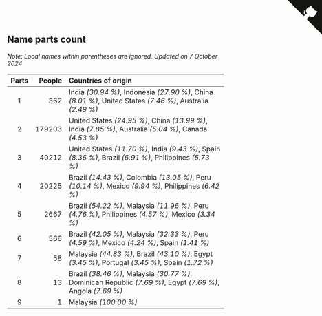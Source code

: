 ## Name parts count

*Note: Local names within parentheses are ignored.*
*Updated on  7 October 2024*

| Parts | People | Countries of origin |
| :--: | ---: | :--- |
| 1 | 362 | India *(30.94 %)*, Indonesia *(27.90 %)*, China *(8.01 %)*, United States *(7.46 %)*, Australia *(2.49 %)* |
| 2 | 179203 | United States *(24.95 %)*, China *(13.99 %)*, India *(7.85 %)*, Australia *(5.04 %)*, Canada *(4.53 %)* |
| 3 | 40212 | United States *(11.70 %)*, India *(9.43 %)*, Spain *(8.36 %)*, Brazil *(6.91 %)*, Philippines *(5.73 %)* |
| 4 | 20225 | Brazil *(14.43 %)*, Colombia *(13.05 %)*, Peru *(10.14 %)*, Mexico *(9.94 %)*, Philippines *(6.42 %)* |
| 5 | 2667 | Brazil *(54.22 %)*, Malaysia *(11.96 %)*, Peru *(4.76 %)*, Philippines *(4.57 %)*, Mexico *(3.34 %)* |
| 6 | 566 | Brazil *(42.05 %)*, Malaysia *(32.33 %)*, Peru *(4.59 %)*, Mexico *(4.24 %)*, Spain *(1.41 %)* |
| 7 | 58 | Malaysia *(44.83 %)*, Brazil *(43.10 %)*, Egypt *(3.45 %)*, Portugal *(3.45 %)*, Spain *(1.72 %)* |
| 8 | 13 | Brazil *(38.46 %)*, Malaysia *(30.77 %)*, Dominican Republic *(7.69 %)*, Egypt *(7.69 %)*, Angola *(7.69 %)* |
| 9 | 1 | Malaysia *(100.00 %)* |


<a href="https://github.com/JustinTimeCuber/wca_statistics" class="github-corner" aria-label="View source on Github"><svg width="80" height="80" viewBox="0 0 250 250" style="fill:#151513; color:#fff; position: absolute; top: 0; border: 0; right: 0;" aria-hidden="true"><path d="M0,0 L115,115 L130,115 L142,142 L250,250 L250,0 Z"></path><path d="M128.3,109.0 C113.8,99.7 119.0,89.6 119.0,89.6 C122.0,82.7 120.5,78.6 120.5,78.6 C119.2,72.0 123.4,76.3 123.4,76.3 C127.3,80.9 125.5,87.3 125.5,87.3 C122.9,97.6 130.6,101.9 134.4,103.2" fill="currentColor" style="transform-origin: 130px 106px;" class="octo-arm"></path><path d="M115.0,115.0 C114.9,115.1 118.7,116.5 119.8,115.4 L133.7,101.6 C136.9,99.2 139.9,98.4 142.2,98.6 C133.8,88.0 127.5,74.4 143.8,58.0 C148.5,53.4 154.0,51.2 159.7,51.0 C160.3,49.4 163.2,43.6 171.4,40.1 C171.4,40.1 176.1,42.5 178.8,56.2 C183.1,58.6 187.2,61.8 190.9,65.4 C194.5,69.0 197.7,73.2 200.1,77.6 C213.8,80.2 216.3,84.9 216.3,84.9 C212.7,93.1 206.9,96.0 205.4,96.6 C205.1,102.4 203.0,107.8 198.3,112.5 C181.9,128.9 168.3,122.5 157.7,114.1 C157.9,116.9 156.7,120.9 152.7,124.9 L141.0,136.5 C139.8,137.7 141.6,141.9 141.8,141.8 Z" fill="currentColor" class="octo-body"></path></svg></a><style>.github-corner:hover .octo-arm{animation:octocat-wave 560ms ease-in-out}@keyframes octocat-wave{0%,100%{transform:rotate(0)}20%,60%{transform:rotate(-25deg)}40%,80%{transform:rotate(10deg)}}@media (max-width:500px){.github-corner:hover .octo-arm{animation:none}.github-corner .octo-arm{animation:octocat-wave 560ms ease-in-out}}</style>
